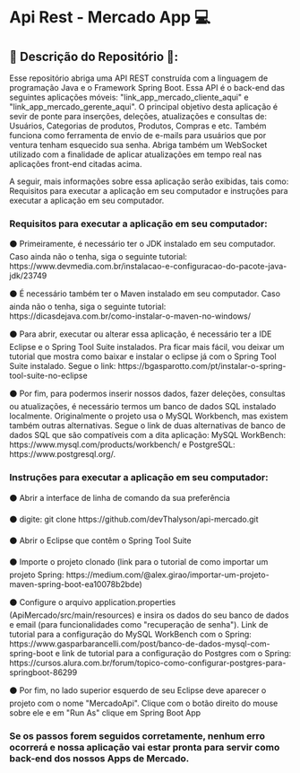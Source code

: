 <h1>Api Rest - Mercado App 💻</h1>

<h2>📢 Descrição do Repositório 📢: </h2>
<p> Esse repositório abriga uma API REST construída com a linguagem de programação Java e o Framework Spring Boot. Essa API é o back-end das seguintes aplicações móveis: 
"link_app_mercado_cliente_aqui" e "link_app_mercado_gerente_aqui". O principal objetivo desta aplicação é sevir de ponte para inserções, deleções, atualizações e consultas 
de: Usuários, Categorias de produtos, Produtos, Compras e etc. Também funciona como ferramenta de envio de e-mails para usuários que por ventura tenham esquecido sua senha.
Abriga também um WebSocket utilizado com a finalidade de aplicar atualizações em tempo real nas aplicações front-end citadas acima.

A seguir, mais informações sobre essa aplicação serão exibidas, tais como: Requisitos para executar a aplicação em seu computador e instruções para executar a aplicação em seu
computador.</p>
  
<h3>Requisitos para executar a aplicação em seu computador: </h3>
  <p>⚫ Primeiramente, é necessário ter o JDK instalado em seu computador. Caso ainda não o tenha, siga o seguinte tutorial: https://www.devmedia.com.br/instalacao-e-configuracao-do-pacote-java-jdk/23749</p>
  <p>⚫ É necessário também ter o Maven instalado em seu computador. Caso ainda não o tenha, siga o seguinte tutorial: https://dicasdejava.com.br/como-instalar-o-maven-no-windows/</p>
  <p>⚫ Para abrir, executar ou alterar essa aplicação, é necessário ter a IDE Eclipse e o Spring Tool Suite instalados. Pra ficar mais fácil, vou deixar
  um tutorial que mostra como baixar e instalar o eclipse já com o Spring Tool Suite instalado. Segue o link: https://bgasparotto.com/pt/instalar-o-spring-tool-suite-no-eclipse</p>
  <p>⚫ Por fim, para podermos inserir nossos dados, fazer deleções, consultas ou atualizações, é necessário termos um banco de dados SQL instalado localmente. 
  Originalmente o projeto usa o MySQL Workbench, mas existem também outras alternativas. Segue o link de duas alternativas de banco de dados SQL que são compatíveis
  com a dita aplicação: MySQL WorkBench: https://www.mysql.com/products/workbench/ e PostgreSQL: https://www.postgresql.org/.</p>
  
  
<h3>Instruções para executar a aplicação em seu computador: </h3>
  <p>⚫ Abrir a interface de linha de comando da sua preferência</p>
  <p>⚫ digite: git clone https://github.com/devThalyson/api-mercado.git</p>
  <p>⚫ Abrir o Eclipse que contêm o Spring Tool Suite</p>
  <p>⚫ Importe o projeto clonado (link para o tutorial de como importar um projeto Spring: https://medium.com/@alex.girao/importar-um-projeto-maven-spring-boot-ea10078b2bde)</p>
  <p>⚫ Configure o arquivo application.properties (ApiMercado/src/main/resources) e insira os dados do seu banco de dados e email (para funcionalidades como 
  "recuperação de senha"). Link de tutorial para a configuração do MySQL WorkBench com o Spring: https://www.gasparbarancelli.com/post/banco-de-dados-mysql-com-spring-boot e link
  de tutorial para a configuração do Postgres com o Spring: https://cursos.alura.com.br/forum/topico-como-configurar-postgres-para-springboot-86299</p>
  <p>⚫ Por fim, no lado superior esquerdo de seu Eclipse deve aparecer o projeto com o nome "MercadoApi". Clique com o botão direito do mouse sobre ele e em "Run As"
  clique em Spring Boot App</p>
  
 <h3> Se os passos forem seguidos corretamente, nenhum erro ocorrerá e nossa aplicação vai estar pronta para servir como back-end dos nossos Apps de Mercado.</h3>
